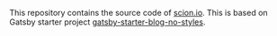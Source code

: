 This repository contains the source code of [scion.io](http://scion.io). This is based on Gatsby starter project [gatsby-starter-blog-no-styles](https://github.com/noahg/gatsby-starter-blog-no-styles).

